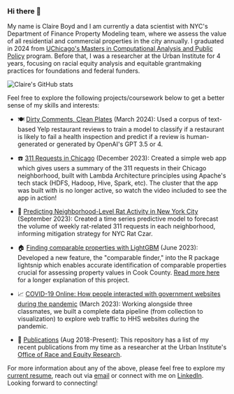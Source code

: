 ### Hi there 👋 

My name is Claire Boyd and I am currently a data scientist with NYC's Department of Finance Property Modeling team, where we assess the value of all residential and commercial properties in the city annually. I graduated in 2024 from [UChicago's Masters in Computational Analysis and Public Policy](https://capp.uchicago.edu/) program. Before that, I was a researcher at the Urban Institute for 4 years, focusing on racial equity analysis and equitable grantmaking practices for foundations and federal funders. 

![Claire's GitHub stats](https://github-readme-stats.vercel.app/api?username=claireboyd&show_icons=true&theme=transparent&rank_icon=github&hide=stars&show=prs_merged_percentage)

Feel free to explore the following projects/coursework below to get a better sense of my skills and interests: 

* 🍽️ [Dirty Comments, Clean Plates](https://github.com/claireboyd/dirty_comments_and_clean_plates) (March 2024): Used a corpus of text-based Yelp restaurant reviews to train a model to classify if a restaurant is likely to fail a health inspection and predict if a review is human-generated or generated by OpenAI's GPT 3.5 or 4.

* ☎️ [311 Requests in Chicago](https://github.com/claireboyd/311requests_chicago) (December 2023): Created a simple web app which gives users a summary of the 311 requests in their Chicago neighborhood, built with Lambda Architecture principles using Apache's tech stack (HDFS, Hadoop, Hive, Spark, etc). The cluster that the app was built with is no longer active, so watch the video included to see the app in action!

* 🐀 [Predicting Neighborhood-Level Rat Activity in New York City](https://github.com/claireboyd/predicting_rats_nyc) (September 2023): Created a time series predictive model to forecast the volume of weekly rat-related 311 requests in each neighborhood, informing mitigation strategy for NYC Rat Czar.

* 🏠 [Finding comparable properties with LightGBM](https://github.com/claireboyd/comparable_property_finder) (June 2023): Developed a new feature, the "comparable finder," into the R package lightsnip which enables accurate identification of comparable properties crucial for assessing property values in Cook County. [Read more here](https://ccao-data.github.io/lightsnip/articles/finding-comps.html) for a longer explanation of this project.

* 📈 [COVID-19 Online: How people interacted with government websites during the pandemic](https://github.com/claireboyd/covid19_online) (March 2023): Working alongside three classmates, we built a complete data pipeline (from collection to visualization) to explore web traffic to HHS websites during the pandemic.

* 📝 [Publications](https://github.com/claireboyd/publications) (Aug 2018-Present): This repository has a list of my recent publications from my time as a researcher at the Urban Institute's [Office of Race and Equity Research](https://www.urban.org/policy-centers/office-race-and-equity-research).

For more information about any of the above, please feel free to explore my [current resume](https://github.com/claireboyd/claireboyd/blob/main/resumes/ClaireBoyd_Resume_Mar2024.pdf), reach out via [email](mailto:boydclaire@finance.nyc.gov) or connect with me on [LinkedIn](https://www.linkedin.com/in/claire-boyd/). Looking forward to connecting!
